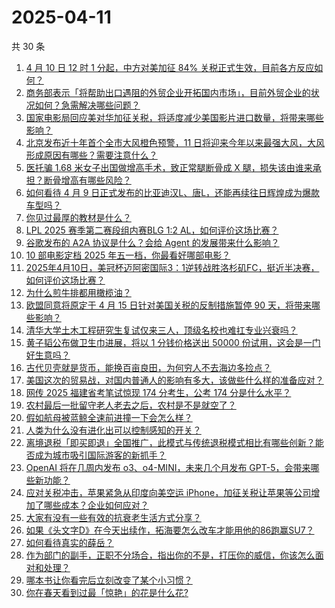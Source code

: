 # 2025-04-11

共 30 条

<!-- BEGIN -->
<!-- 最后更新时间 Fri Apr 11 2025 00:00:43 GMT+0800 (China Standard Time) -->

1. [4 月 10 日 12 时 1 分起，中方对美加征 84% 关税正式生效，目前各方反应如何？](https://www.zhihu.com/question/1893637479673848000)
1. [商务部表示「将帮助出口遇阻的外贸企业开拓国内市场」，目前外贸企业的状况如何？急需解决哪些问题？](https://www.zhihu.com/question/1893684131172443400)
1. [国家电影局回应美对华加征关税，将适度减少美国影片进口数量，将带来哪些影响？](https://www.zhihu.com/question/1893729842899411700)
1. [北京发布近十年首个全市大风橙色预警，11 日将迎来今年以来最强大风，大风形成原因有哪些？需要注意什么？](https://www.zhihu.com/question/1892974057911182300)
1. [医托骗 1.68 米女子出国做增高手术，致正常腿断骨成 X 腿，损失该由谁来承担？断骨增高有哪些风险？](https://www.zhihu.com/question/1893631060744561700)
1. [如何看待 4 月 9 日正式发布的比亚迪汉L、唐L，还能再续往日辉煌成为爆款车型吗？](https://www.zhihu.com/question/1893407560498914300)
1. [你见过最厚的教材是什么？](https://www.zhihu.com/question/657222062)
1. [LPL 2025 赛季第二赛段组内赛BLG 1:2 AL，如何评价这场比赛？](https://www.zhihu.com/question/1893740157196273000)
1. [谷歌发布的 A2A 协议是什么？会给 Agent 的发展带来什么影响？](https://www.zhihu.com/question/1893443983843255300)
1. [10 部电影定档 2025 年五一档，你最看好哪部电影？](https://www.zhihu.com/question/1893267085657859300)
1. [2025年4月10日，美冠杯迈阿密国际3：1逆转战胜洛杉矶FC，挺近半决赛，如何评价这场比赛？](https://www.zhihu.com/question/1893609017223381200)
1. [为什么煎牛排都用橄榄油？](https://www.zhihu.com/question/26201331)
1. [欧盟同意将原定于 4 月 15 日针对美国关税的反制措施暂停 90 天，将带来哪些影响？](https://www.zhihu.com/question/1893735356815337000)
1. [清华大学土木工程研究生复试仅来三人，顶级名校也难扛专业兴衰吗？](https://www.zhihu.com/question/1893306483485140700)
1. [黄子韬公布做卫生巾进展，将以 1 分钱价格送出 50000 份试用，这会是一门好生意吗？](https://www.zhihu.com/question/1893592441459795200)
1. [古代贝壳就是货币，能换百亩良田，为何穷人不去海边多捡点？](https://www.zhihu.com/question/1892249263213356000)
1. [美国这次的贸易战，对国内普通人的影响有多大，该做些什么样的准备应对？](https://www.zhihu.com/question/1891989198946411800)
1. [网传 2025 福建省考笔试惊现 174 分考生，公考 174 分是什么水平？](https://www.zhihu.com/question/1891281886837442600)
1. [农村最后一批留守老人老去之后，农村是不是就空了？](https://www.zhihu.com/question/367018216)
1. [假如航母被蓝鲸全速前进撞一下会怎么样？](https://www.zhihu.com/question/549257813)
1. [人类为什么没有进化出可以控制感知的开关？](https://www.zhihu.com/question/14948850830)
1. [离境退税「即买即退」全国推广，此模式与传统退税模式相比有哪些创新？能否成为城市吸引国际游客的新抓手？](https://www.zhihu.com/question/1892978344758338800)
1. [OpenAI 将在几周内发布 o3、o4-MINI，未来几个月发布 GPT-5，会带来哪些新功能？](https://www.zhihu.com/question/1891767371066208500)
1. [应对关税冲击，苹果紧急从印度向美空运 iPhone，加征关税让苹果等公司增加了哪些成本？企业如何应对？](https://www.zhihu.com/question/1892950995429974300)
1. [大家有没有一些有效的抗衰老生活方式分享？](https://www.zhihu.com/question/1890720213001013000)
1. [如果《头文字D》在今天出续作，拓海要怎么改车才能用他的86跑赢SU7？](https://www.zhihu.com/question/14066039716)
1. [如何看待真实的薛岳？](https://www.zhihu.com/question/1888625970635833900)
1. [作为部门的副手，正职不分场合，指出你的不是，打压你的威信，你该怎么面对和处理？](https://www.zhihu.com/question/15456416260)
1. [哪本书让你看完后立刻改变了某个小习惯？](https://www.zhihu.com/question/1892361802572068000)
1. [你在春天看到过最「惊艳」的花是什么花?](https://www.zhihu.com/question/1892573557860558300)

<!-- END -->
